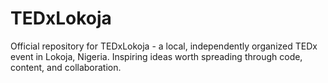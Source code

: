 # TEDxLokoja
Official repository for TEDxLokoja - a local, independently organized TEDx event in Lokoja, Nigeria. Inspiring ideas worth spreading through code, content, and collaboration.
